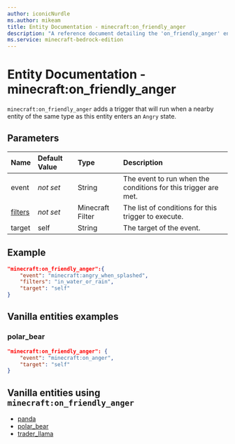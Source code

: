 ```yaml
---
author: iconicNurdle
ms.author: mikeam
title: Entity Documentation - minecraft:on_friendly_anger
description: "A reference document detailing the 'on_friendly_anger' entity trigger"
ms.service: minecraft-bedrock-edition
---
```


# Entity Documentation - minecraft:on_friendly_anger

`minecraft:on_friendly_anger` adds a trigger that will run when a nearby entity of the same type as this entity enters an `Angry` state.

## Parameters

|Name |Default Value  |Type  |Description  |
|:----------|:----------|:----------|:----------|
|event|*not set* | String|  The event to run when the conditions for this trigger are met. |
|[filters](../FilterList.md)|*not set* | Minecraft Filter| The list of conditions for this trigger to execute. |
|target| self| String| The target of the event. |

## Example

```json
"minecraft:on_friendly_anger":{
    "event": "minecraft:angry_when_splashed",
    "filters": "in_water_or_rain",
    "target": "self"
}
```

## Vanilla entities examples

### polar_bear

```json
"minecraft:on_friendly_anger": {
    "event": "minecraft:on_anger",
    "target": "self"
}
```

## Vanilla entities using `minecraft:on_friendly_anger`

- [panda](../../../../Source/VanillaBehaviorPack_Snippets/entities/panda.md)
- [polar_bear](../../../../Source/VanillaBehaviorPack_Snippets/entities/polar_bear.md)
- [trader_llama](../../../../Source/VanillaBehaviorPack_Snippets/entities/trader_llama.md)
